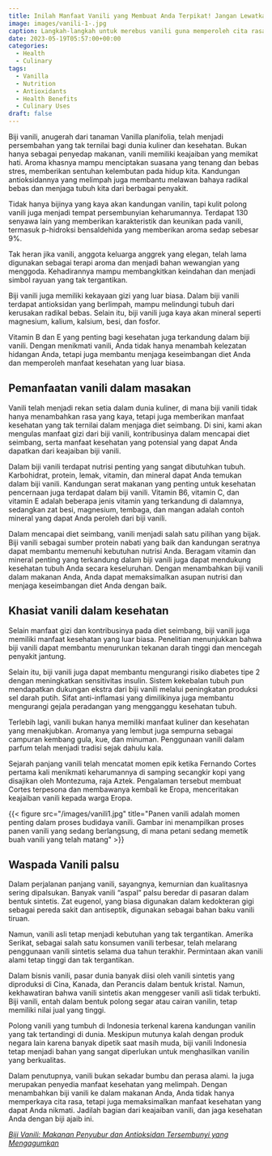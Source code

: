 ```yaml
---
title: Inilah Manfaat Vanili yang Membuat Anda Terpikat! Jangan Lewatkan!
image: images/vanili-1-.jpg
caption: Langkah-langkah untuk merebus vanili guna memperoleh cita rasa yang lezat
date: 2023-05-19T05:57:00+00:00
categories:
  - Health
  - Culinary
tags:
  - Vanilla
  - Nutrition
  - Antioxidants
  - Health Benefits
  - Culinary Uses
draft: false
---
```


Biji vanili, anugerah dari tanaman Vanilla planifolia, telah menjadi persembahan yang tak ternilai bagi dunia kuliner dan kesehatan. Bukan hanya sebagai penyedap makanan, vanili memiliki keajaiban yang memikat hati. Aroma khasnya mampu menciptakan suasana yang tenang dan bebas stres, memberikan sentuhan kelembutan pada hidup kita. Kandungan antioksidannya yang melimpah juga membantu melawan bahaya radikal bebas dan menjaga tubuh kita dari berbagai penyakit.

Tidak hanya bijinya yang kaya akan kandungan vanilin, tapi kulit polong vanili juga menjadi tempat persembunyian keharumannya. Terdapat 130 senyawa lain yang memberikan karakteristik dan keunikan pada vanili, termasuk p-hidroksi bensaldehida yang memberikan aroma sedap sebesar 9%.

Tak heran jika vanili, anggota keluarga anggrek yang elegan, telah lama digunakan sebagai terapi aroma dan menjadi bahan wewangian yang menggoda. Kehadirannya mampu membangkitkan keindahan dan menjadi simbol rayuan yang tak tergantikan.

Biji vanili juga memiliki kekayaan gizi yang luar biasa. Dalam biji vanili terdapat antioksidan yang berlimpah, mampu melindungi tubuh dari kerusakan radikal bebas. Selain itu, biji vanili juga kaya akan mineral seperti magnesium, kalium, kalsium, besi, dan fosfor.

Vitamin B dan E yang penting bagi kesehatan juga terkandung dalam biji vanili. Dengan menikmati vanili, Anda tidak hanya menambah kelezatan hidangan Anda, tetapi juga membantu menjaga keseimbangan diet Anda dan memperoleh manfaat kesehatan yang luar biasa.

## Pemanfaatan vanili dalam masakan

Vanili telah menjadi rekan setia dalam dunia kuliner, di mana biji vanili tidak hanya menambahkan rasa yang kaya, tetapi juga memberikan manfaat kesehatan yang tak ternilai dalam menjaga diet seimbang. Di sini, kami akan mengulas manfaat gizi dari biji vanili, kontribusinya dalam mencapai diet seimbang, serta manfaat kesehatan yang potensial yang dapat Anda dapatkan dari keajaiban biji vanili.

Dalam biji vanili terdapat nutrisi penting yang sangat dibutuhkan tubuh. Karbohidrat, protein, lemak, vitamin, dan mineral dapat Anda temukan dalam biji vanili. Kandungan serat makanan yang penting untuk kesehatan pencernaan juga terdapat dalam biji vanili. Vitamin B6, vitamin C, dan vitamin E adalah beberapa jenis vitamin yang terkandung di dalamnya, sedangkan zat besi, magnesium, tembaga, dan mangan adalah contoh mineral yang dapat Anda peroleh dari biji vanili.

Dalam mencapai diet seimbang, vanili menjadi salah satu pilihan yang bijak. Biji vanili sebagai sumber protein nabati yang baik dan kandungan seratnya dapat membantu memenuhi kebutuhan nutrisi Anda. Beragam vitamin dan mineral penting yang terkandung dalam biji vanili juga dapat mendukung kesehatan tubuh Anda secara keseluruhan. Dengan menambahkan biji vanili dalam makanan Anda, Anda dapat memaksimalkan asupan nutrisi dan menjaga keseimbangan diet Anda dengan baik.

## Khasiat vanili dalam kesehatan

Selain manfaat gizi dan kontribusinya pada diet seimbang, biji vanili juga memiliki manfaat kesehatan yang luar biasa. Penelitian menunjukkan bahwa biji vanili dapat membantu menurunkan tekanan darah tinggi dan mencegah penyakit jantung.

Selain itu, biji vanili juga dapat membantu mengurangi risiko diabetes tipe 2 dengan meningkatkan sensitivitas insulin. Sistem kekebalan tubuh pun mendapatkan dukungan ekstra dari biji vanili melalui peningkatan produksi sel darah putih. Sifat anti-inflamasi yang dimilikinya juga membantu mengurangi gejala peradangan yang mengganggu kesehatan tubuh.

Terlebih lagi, vanili bukan hanya memiliki manfaat kuliner dan kesehatan yang menakjubkan. Aromanya yang lembut juga sempurna sebagai campuran kembang gula, kue, dan minuman. Penggunaan vanili dalam parfum telah menjadi tradisi sejak dahulu kala.

Sejarah panjang vanili telah mencatat momen epik ketika Fernando Cortes pertama kali menikmati keharumannya di samping secangkir kopi yang disajikan oleh Montezuma, raja Aztek. Pengalaman tersebut membuat Cortes terpesona dan membawanya kembali ke Eropa, menceritakan keajaiban vanili kepada warga Eropa.

{{< figure src="/images/vanili1.jpg" title="Panen vanili adalah momen penting dalam proses budidaya vanili. Gambar ini menampilkan proses panen vanili yang sedang berlangsung, di mana petani sedang memetik buah vanili yang telah matang" >}}

## Waspada Vanili palsu

Dalam perjalanan panjang vanili, sayangnya, kemurnian dan kualitasnya sering dipalsukan. Banyak vanili &#8220;aspal&#8221; palsu beredar di pasaran dalam bentuk sintetis. Zat eugenol, yang biasa digunakan dalam kedokteran gigi sebagai pereda sakit dan antiseptik, digunakan sebagai bahan baku vanili tiruan.

Namun, vanili asli tetap menjadi kebutuhan yang tak tergantikan. Amerika Serikat, sebagai salah satu konsumen vanili terbesar, telah melarang penggunaan vanili sintetis selama dua tahun terakhir. Permintaan akan vanili alami tetap tinggi dan tak tergantikan.

Dalam bisnis vanili, pasar dunia banyak diisi oleh vanili sintetis yang diproduksi di Cina, Kanada, dan Perancis dalam bentuk kristal. Namun, kekhawatiran bahwa vanili sintetis akan menggeser vanili asli tidak terbukti. Biji vanili, entah dalam bentuk polong segar atau cairan vanilin, tetap memiliki nilai jual yang tinggi.

Polong vanili yang tumbuh di Indonesia terkenal karena kandungan vanilin yang tak tertandingi di dunia. Meskipun mutunya kalah dengan produk negara lain karena banyak dipetik saat masih muda, biji vanili Indonesia tetap menjadi bahan yang sangat diperlukan untuk menghasilkan vanilin yang berkualitas.

Dalam penutupnya, vanili bukan sekadar bumbu dan perasa alami. Ia juga merupakan penyedia manfaat kesehatan yang melimpah. Dengan menambahkan biji vanili ke dalam makanan Anda, Anda tidak hanya memperkaya cita rasa, tetapi juga memaksimalkan manfaat kesehatan yang dapat Anda nikmati. Jadilah bagian dari keajaiban vanili, dan jaga kesehatan Anda dengan biji ajaib ini.

<cite><a href="https://www.budidayatani.com/2019/05/ragam-manfaat-dan-kegunaan-vanili.html">Biji Vanili: Makanan Penyubur dan Antioksidan Tersembunyi yang Mengagumkan</a></cite>
